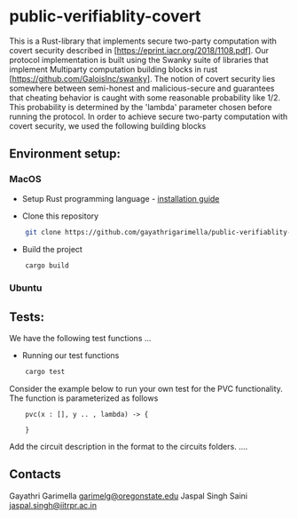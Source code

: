 # public-verifiablity-covert

This is a Rust-library that implements secure two-party computation with covert security described in [https://eprint.iacr.org/2018/1108.pdf]. Our protocol implementation is built using the Swanky suite of libraries that implement Multiparty computation building blocks in rust [https://github.com/GaloisInc/swanky]. 
The notion of covert security lies somewhere between semi-honest and malicious-secure and guarantees that cheating behavior is caught with some reasonable probability like 1/2. This probability is determined by the 'lambda' parameter chosen before running the protocol. 
In order to achieve secure two-party computation with covert security, we used the following building blocks 


## Environment setup: 
### MacOS

- Setup Rust programming language - [installation guide](https://doc.rust-lang.org/book/ch01-01-installation.html)

- Clone this repository
```bash
    git clone https://github.com/gayathrigarimella/public-verifiablity-covert.git
```

- Build the project 
```bash
    cargo build
```

### Ubuntu

## Tests: 
We have the following test functions 
...

- Running our test functions
```bash
    cargo test
```

Consider the example below to run your own test for the PVC functionality. The function is parameterized as follows 
```
    pvc(x : [], y .. , lambda) -> {

    }
```
Add the circuit description in the format to the circuits folders. .... 

## Contacts
Gayathri Garimella <garimelg@oregonstate.edu>
Jaspal Singh Saini <jaspal.singh@iitrpr.ac.in>